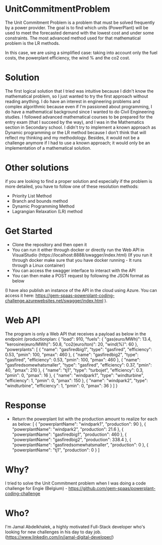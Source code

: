 # UnitCommitmentProblem

The Unit Commitment Problem is a problem that must be solved frequently by a power provider. The goal is to find which units (PowerPlant) will be used to meet the forecasted demand with the lowest cost and under some constraints. The most advanced method used for that mathematical problem is the LR methods. 

In this case, we are using a simplified case: taking into account only the fuel costs, the powerplant efficiency, the wind % and the co2 cost.

# Solution

The first logical solution that I tried was intuitive because I didn't know the mathematical problem, so I just wanted to try the first approach without reading anything.
I do have an interest in engineering problems and complex algorithmic because even if I'm passioned about programming, I do have a mathematical background since I wanted to do Civil Engineering studies.
I followed advanced mathematical courses to be prepared for the entry exam (that I succeed by the way), and I was in the Mathematics section in Secondary school.
I didn't try to implement a known approach as Dynamic programming or the LR method because I don't think that will reflect my thinking and my methodology.
Besides, it would not be a challenge anymore if I had to use a known approach; it would only be an implementation of a mathematical solution.

# Other solutions
if you are looking to find a proper solution and especially if the problem is more detailed, you have to follow one of these resolution methods:
- Priority List Method
- Branch and bounds method
- Dynamic Programming Method
- Lagrangian Relaxation (LR) method


# Get Started
- Clone the repository and then open it
- You can run it either through docker or directly run the Web API in VisualStudio (https://localhost:8888/swagger/index.html)
(If you run it through docker make sure that you have docker running - It runs through a Linux container)
- You can access the swagger interface to interact with the API
- You can then make a POST request by following the JSON format as below

(I have also publish an instance of the API in the cloud using Azure. You can access it here: https://gem-spaas-powerplant-coding-challenge.azurewebsites.net/swagger/index.html ).

# Web API

The program is only a Web API that receives a payload as below in the endpoint /productionplan:
{
  "load": 910,
  "fuels":
  {
    "gas(euro/MWh)": 13.4,
    "kerosine(euro/MWh)": 50.8,
    "co2(euro/ton)": 20,
    "wind(%)": 60
  },
  "powerplants": [
    {
      "name": "gasfiredbig1",
      "type": "gasfired",
      "efficiency": 0.53,
      "pmin": 100,
      "pmax": 460
    },
    {
      "name": "gasfiredbig2",
      "type": "gasfired",
      "efficiency": 0.53,
      "pmin": 100,
      "pmax": 460
    },
    {
      "name": "gasfiredsomewhatsmaller",
      "type": "gasfired",
      "efficiency": 0.37,
      "pmin": 40,
      "pmax": 210
    },
    {
      "name": "tj1",
      "type": "turbojet",
      "efficiency": 0.3,
      "pmin": 0,
      "pmax": 16
    },
    {
      "name": "windpark1",
      "type": "windturbine",
      "efficiency": 1,
      "pmin": 0,
      "pmax": 150
    },
    {
      "name": "windpark2",
      "type": "windturbine",
      "efficiency": 1,
      "pmin": 0,
      "pmax": 36
    }
  ]
}

# Response
- Return the powerplant list with the production amount to realize for each as below:
[
  {
    "powerplantName": "windpark1",
    "production": 90
  },
  {
    "powerplantName": "windpark2",
    "production": 21.6
  },
  {
    "powerplantName": "gasfiredbig1",
    "production": 460
  },
  {
    "powerplantName": "gasfiredbig2",
    "production": 338.4
  },
  {
    "powerplantName": "gasfiredsomewhatsmaller",
    "production": 0
  },
  {
    "powerplantName": "tj1",
    "production": 0
  }
]

# Why?
I tried to solve the Unit Commitment problem when I was doing a code challenge for Engie (Belgium) - https://github.com/gem-spaas/powerplant-coding-challenge

# Who?
I'm Jamal Abdelkhalek, a highly motivated Full-Stack developer who's looking for new challenges in his day to day job. (https://www.linkedin.com/in/jamal-digital-developer/)

